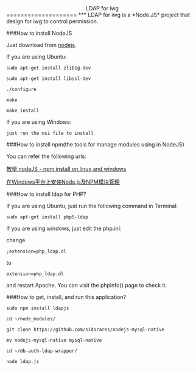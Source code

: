 <center>LDAP for iwg</center>
====================
***
LDAP for iwg is a *Node.JS* project that design for iwg to control permission.

###How to install NodeJS

Just download from [nodejs](nodejs.org).

If you are using Ubuntu:

    sudo apt-get install zlib1g-dev

    sudo apt-get install libssl-dev

    ./configure

    make

    make install

If you are using Windows:

    just run the msi file to install

###How to install npm(the tools for manage modules using in NodeJS)

You can refer the following urls:

[教學 nodeJS - npm install on linux and windows ](http://clonn.blogspot.com/2011/01/nodejs-npm.html)

[在Windows平台上安装Node.js及NPM模块管理](http://www.cnblogs.com/seanlv/archive/2011/11/22/2258716.html)

###How to install ldap for PHP?

If you are using Ubuntu, just run the following command in Terminal:

    sudo apt-get install php5-ldap

If you are using windows, just edit the php.ini:

change
    
    ;extension=php_ldap.dl

to
    
    extension=php_ldap.dl

and restart Apache. You can visit the phpinfo() page to check it.

###How to get, install, and run this application?

    sudo npm install ldapjs
    
    cd ~/node_modules/
    
    git clone https://github.com/sidorares/nodejs-mysql-native
    
    mv nodejs-mysql-native mysql-native
    
    cd ~/db-auth-ldap-wrapper/
    
    node ldap.js
